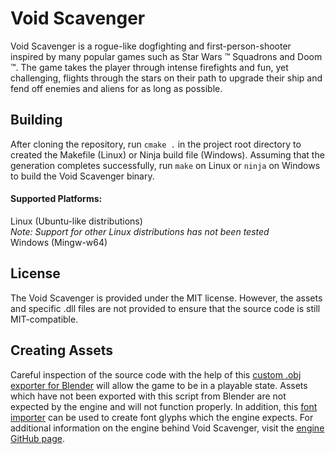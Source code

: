 # Void Scavenger
Void Scavenger is a rogue-like dogfighting and first-person-shooter inspired by many popular games such as Star Wars :tm: Squadrons and Doom :tm:. The game takes the player through intense firefights and fun, yet challenging, flights through the stars on their path to upgrade their ship and fend off enemies and aliens for as long as possible.

## Building
After cloning the repository, run ```cmake .``` in the project root directory to created the Makefile (Linux) or Ninja build file (Windows). Assuming that the generation completes successfully, run ```make``` on Linux or ```ninja``` on Windows to build the Void Scavenger binary.

#### Supported Platforms:
Linux (Ubuntu-like distributions)
<br>
_Note: Support for other Linux distributions has not been tested_
<br>
Windows (Mingw-w64)
<br>

## License
The Void Scavenger is provided under the MIT license. However, the assets and specific .dll files are not provided to ensure that the source code is still MIT-compatible.

## Creating Assets
Careful inspection of the source code with the help of this [custom .obj exporter for Blender](https://github.com/Jack-Saysana/Blender-Custom-Obj-Exporter) will allow the game to be in a playable state. Assets which have not been exported with this script from Blender are not expected by the engine and will not function properly. In addition, this [font importer](https://github.com/Jack-Saysana/Font-Importer) can be used to create font glyphs which the engine expects. For additional information on the engine behind Void Scavenger, visit the [engine GitHub page](https://github.com/Jack-Saysana/OpenGL-Graphics-Engine).